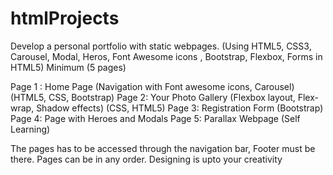 # htmlProjects

Develop a personal portfolio with static webpages.  (Using HTML5, CSS3, Carousel, Modal, Heros, Font Awesome icons , Bootstrap, Flexbox, Forms in HTML5)
Minimum (5 pages)

Page 1 : Home Page (Navigation with Font awesome icons, Carousel) (HTML5, CSS, Bootstrap)
Page 2: Your Photo Gallery (Flexbox layout, Flex-wrap, Shadow effects) (CSS, HTML5)
Page 3: Registration Form (Bootstrap)
Page 4: Page with Heroes and Modals
Page 5: Parallax Webpage (Self Learning)

The pages has to be accessed through the navigation bar, Footer must be there. Pages can be in any order. Designing is upto your creativity
